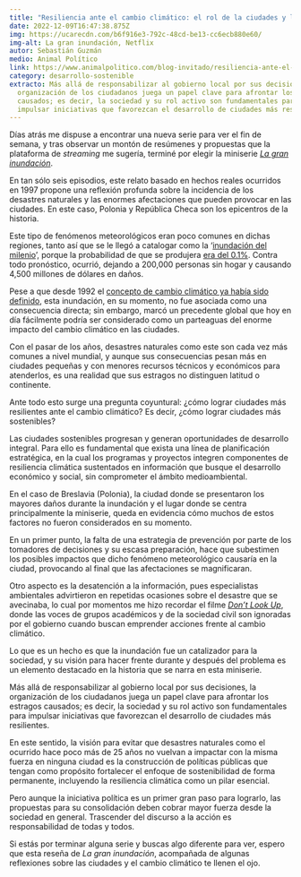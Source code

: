 ```yaml
---
title: "Resiliencia ante el cambio climático: el rol de la ciudades y la ciudadanía"
date: 2022-12-09T16:47:38.875Z
img: https://ucarecdn.com/b6f916e3-792c-48cd-be13-cc6ecb880e60/
img-alt: La gran inundación, Netflix
autor: Sebastián Guzmán
medio: Animal Político
link: https://www.animalpolitico.com/blog-invitado/resiliencia-ante-el-cambio-climatico-el-rol-de-la-ciudades-y-la-ciudadania/
category: desarrollo-sostenible
extracto: Más allá de responsabilizar al gobierno local por sus decisiones, la
  organización de los ciudadanos juega un papel clave para afrontar los estragos
  causados; es decir, la sociedad y su rol activo son fundamentales para
  impulsar iniciativas que favorezcan el desarrollo de ciudades más resilientes.
---
```

Días atrás me dispuse a encontrar una nueva serie para ver el fin de semana, y tras observar un montón de resúmenes y propuestas que la plataforma de *streaming* me sugería, terminé por elegir la miniserie *[La gran inundación](https://www.youtube.com/watch?v=05Fkz7x01bo)*.



En tan sólo seis episodios, este relato basado en hechos reales ocurridos en 1997 propone una reflexión profunda sobre la incidencia de los desastres naturales y las enormes afectaciones que pueden provocar en las ciudades. En este caso, Polonia y República Checa son los epicentros de la historia.



Este tipo de fenómenos meteorológicos eran poco comunes en dichas regiones, tanto así que se le llegó a catalogar como la ‘[inundación del milenio](https://books.google.com/books?id=T01W4Jbe1q8C&pg=PA193)’, porque la probabilidad de que se produjera [era del 0.1%](https://dx.doi.org/10.3390%2Fijerph16142574). Contra todo pronóstico, ocurrió, dejando a 200,000 personas sin hogar y causando 4,500 millones de dólares en daños.



Pese a que desde 1992 el [concepto de cambio climático ya había sido definido](http://www.scielo.org.pe/scielo.php?script=sci_arttext&pid=S1726-46342016000100017), esta inundación, en su momento, no fue asociada como una consecuencia directa; sin embargo, marcó un precedente global que hoy en día fácilmente podría ser considerado como un parteaguas del enorme impacto del cambio climático en las ciudades.



Con el pasar de los años, desastres naturales como este son cada vez más comunes a nivel mundial, y aunque sus consecuencias pesan más en ciudades pequeñas y con menores recursos técnicos y económicos para atenderlos, es una realidad que sus estragos no distinguen latitud o continente.



Ante todo esto surge una pregunta coyuntural: ¿cómo lograr ciudades más resilientes ante el cambio climático? Es decir, ¿cómo lograr ciudades más sostenibles?



Las ciudades sostenibles progresan y generan oportunidades de desarrollo integral. Para ello es fundamental que exista una línea de planificación estratégica, en la cual los programas y proyectos integren componentes de resiliencia climática sustentados en información que busque el desarrollo económico y social, sin comprometer el ámbito medioambiental.



En el caso de Breslavia (Polonia), la ciudad donde se presentaron los mayores daños durante la inundación y el lugar donde se centra principalmente la miniserie, queda en evidencia cómo muchos de estos factores no fueron considerados en su momento.



En un primer punto, la falta de una estrategia de prevención por parte de los tomadores de decisiones y su escasa preparación, hace que subestimen los posibles impactos que dicho fenómeno meteorológico causaría en la ciudad, provocando al final que las afectaciones se magnificaran.



Otro aspecto es la desatención a la información, pues especialistas ambientales advirtieron en repetidas ocasiones sobre el desastre que se avecinaba, lo cual por momentos me hizo recordar el filme *[Don’t Look Up](https://www.youtube.com/watch?v=RbIxYm3mKzI)*, donde las voces de grupos académicos y de la sociedad civil son ignoradas por el gobierno cuando buscan emprender acciones frente al cambio climático.



Lo que es un hecho es que la inundación fue un catalizador para la sociedad, y su visión para hacer frente durante y después del problema es un elemento destacado en la historia que se narra en esta miniserie.



Más allá de responsabilizar al gobierno local por sus decisiones, la organización de los ciudadanos juega un papel clave para afrontar los estragos causados; es decir, la sociedad y su rol activo son fundamentales para impulsar iniciativas que favorezcan el desarrollo de ciudades más resilientes.



En este sentido, la visión para evitar que desastres naturales como el ocurrido hace poco más de 25 años no vuelvan a impactar con la misma fuerza en ninguna ciudad es la construcción de políticas públicas que tengan como propósito fortalecer el enfoque de sostenibilidad de forma permanente, incluyendo la resiliencia climática como un pilar esencial.



Pero aunque la iniciativa política es un primer gran paso para lograrlo, las propuestas para su consolidación deben cobrar mayor fuerza desde la sociedad en general. Trascender del discurso a la acción es responsabilidad de todas y todos.



Si estás por terminar alguna serie y buscas algo diferente para ver, espero que esta reseña de *La gran inundación*, acompañada de algunas reflexiones sobre las ciudades y el cambio climático te llenen el ojo.